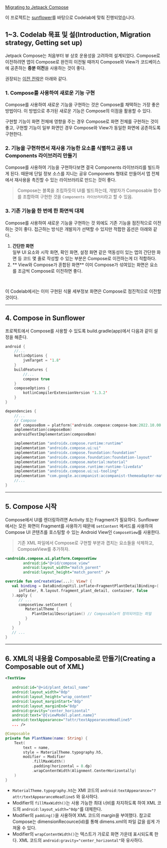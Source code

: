 [Migrating to Jetpack Compose](https://developer.android.com/codelabs/jetpack-compose-migration?continue=https%3A%2F%2Fdeveloper.android.com%2Fcourses%2Fpathways%2Fcompose%3Fhl%3Dko#0)

이 프로젝트는 [sunflower](https://github.com/android/sunflower/tree/views)를 바탕으로 Codelab에 맞춰 진행되었습니다. 

## 1~3. Codelab 목표 및 설(Introduction, Migration strategy, Getting set up)
Jetpack Compose는 처음부터 뷰 상호 운용성을 고려하여 설계되었다.
Compose로 이전하려면 앱이 Compose로 완전히 이전될 때까지
Compose와 View가 코드베이스에 공존하는 **증분 이전**을 사용하는 것이 좋다.

권장되는 [이전 전략](https://developer.android.com/jetpack/compose/interop/migration-strategy?hl=ko)은 아래와 같다.

### 1. Compose를 사용하여 새로운 기능 구현
Compose를 사용하여 새로운 기능을 구현하는 것은 Compose를 채택하는 가장 좋은 방법이다.
이 방법으로 추가된 새로운 기능은 Compose의 이점을 활용할 수 있다.

구현할 기능이 화면 전체에 영향을 주는 경우 Compose로 화면 전체를 구현하는 것이 좋고,
구현할 기능이 일부 화면인 경우 Compose와 View가 동일한 화면에 공존하도록 구현한다.

### 2. 기능을 구현하면서 재사용 가능한 요소를 식별하고 공통 UI Components 라이브러리 만들기
Compose를 사용하여 기능을 구현하다보면 결국 Components 라이브러리를 빌드하게 된다.
때문에 단일 정보 소스를 지니는 공유 Components 형태로 만들어서 앱 전체에서 재사용을 촉진할 수 있는 라이브러리로 만드는 것이 좋다.
> Compose는 블록을 조립하듯이 UI를 빌드하는데, 개발자가 Composable 함수를 조합하여 구현한 것을 `Components 라이브러리`라고 할 수 있음.

### 3. 기존 기능을 한 번에 한 화면씩 대체
Compose를 사용하여 새로운 기능을 구현하는 것 외에도 기존 기능을 점진적으로 이전하는 것이 좋다.
접근하는 방식은 개발자가 선택할 수 있지만 적합한 옵션은 아래와 같다.
1. **간단한 화면**<br>
   일부 UI 요소와 시작 화면, 확인 화면, 설정 화면 같은 역동성이 있는 앱의 간단한 화면 등 코드 몇 줄로 작성할 수 있는
   부분은  Compose로 이전하는게 더 적합하다.
2. ** View와 Compose가 혼합된 화면**
   이미 Compose가 섞여있는 화면은 요소를 조금씩 Compose로 이전하면 좋다.

<br>

이 Codelab에서는 이미 구현된 식물 세부정보 화면은 Compose로 점진적으로 이전할 것이다.

---

## 4. Compose in Sunflower
프로젝트에서 Compose를 사용할 수 있도록 build.gradle(app)에서 다음과 같이 설정을 해준다.
```kotlin
android {
    //...
    kotlinOptions {
        jvmTarget = '1.8'
    }
    buildFeatures {
        //...
        compose true
    }
    composeOptions {
        kotlinCompilerExtensionVersion '1.3.2'
    }
}

dependencies {
    //...
    // Compose
    def composeBom = platform('androidx.compose:compose-bom:2022.10.00')
    implementation(composeBom)
    androidTestImplementation(composeBom)

    implementation "androidx.compose.runtime:runtime"
    implementation "androidx.compose.ui:ui"
    implementation "androidx.compose.foundation:foundation"
    implementation "androidx.compose.foundation:foundation-layout"
    implementation "androidx.compose.material:material"
    implementation "androidx.compose.runtime:runtime-livedata"
    implementation "androidx.compose.ui:ui-tooling"
    implementation "com.google.accompanist:accompanist-themeadapter-material:0.28.0"
    //...
}
```

---

## 5. Compose 시작
Compose에서 UI를 렌더링하려면 Activity 또는 Fragment가 필요하다.
Sunflower에서는 모든 화면이 Fragment를 사용하기 때문에 `setContent` 메서드를 사용하여 Compose UI 콘텐츠를
호스팅할 수 있는 Android View인 `ComposeView`를 사용한다.
> 기존 XML 파일에서 Compose로 구현할 부분과 겹치는 요소들을 삭제하고, ComposeView를 추가하자.

```xml
<androidx.compose.ui.platform.ComposeView
        android:id="@+id/compose_view" 
        android:layout_width="match_parent"
        android:layout_height="match_parent" />
```

```kotlin
override fun onCreateView(...): View? {
   val binding = DataBindingUtil.inflate<FragmentPlantDetailBinding>(
      inflater, R.layout.fragment_plant_detail, container, false
   ).apply {
      // ...
      composeView.setContent {
         MaterialTheme {
            PlantDetailDescription() // Composable이 정의되어있는 파일
         }
      }
   }
   // ...
}    
```

---

## 6. XML의 내용을 Composable로 만들기(Creating a Composable out of XML)

```xml
<TextView
   
   android:id="@+id/plant_detail_name"
   android:layout_width="0dp"
   android:layout_height="wrap_content"
   android:layout_marginStart="8dp"
   android:layout_marginEnd="8dp"
   android:gravity="center_horizontal"
   android:text="@{viewModel.plant.name}"
   android:textAppearance="?attr/textAppearanceHeadline5"
   ... />             
```

```kotlin
@Composable
private fun PlantName(name: String) {
    Text(
        text = name,
        style = MaterialTheme.typography.h5,
        modifier = Modifier
            .fillMaxWidth()
            .padding(horizontal = 8.dp)
            .wrapContentWidth(Alignment.CenterHorizontally)
    )
}
```

- `MaterialTheme.typography.h5`는 XMl 코드의 `android:textAppearance="?attr/textAppearanceHeadline5`
   와 유사하다.
- Modifier의 `fillMaxWidth()`는 사용 가능한 최대 너비를 차지하도록 하여 XML 코드의 `android:layout_width="0dp"`를
  대체한다.
- Modifier의 `padding()`을 사용하여 XML 코드의 margin을 부여했다. 참고로 Compose는 dimensionRecource(id)를 통해
  dimens.xml의 파일 값을 쉽게 가져올 수 있다.
- Modifier의 `wrapContentWidth()`는 텍스트가 가로로 화면 가운데 표시되도록 한다.
  XML 코드의 `android:gravity="center_horizontal"`와 유사하다.